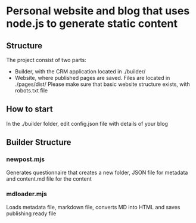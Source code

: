 # Personal website and blog that uses node.js to generate static content

## Structure

The project consist of two parts:

- Builder, with the CRM application located in ./builder/
- Website, where published pages are saved. Files are located in ./pages/dist/ Please make sure that basic website structure exists, with robots.txt file

## How to start

In the ./builder folder, edit config.json file with details of your blog

## Builder Structure

### newpost.mjs

Generates questionnaire that creates a new folder, JSON file for metadata and content.md file for the content

### mdloader.mjs

Loads metadata file, markdown file, converts MD into HTML and saves publishing ready file
